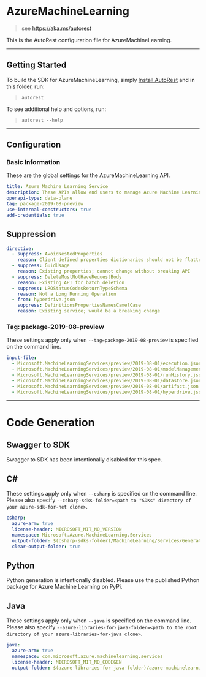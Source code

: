 # AzureMachineLearning

> see https://aka.ms/autorest

This is the AutoRest configuration file for AzureMachineLearning.

---
## Getting Started
To build the SDK for AzureMachineLearning, simply [Install AutoRest](https://aka.ms/autorest/install) and in this folder, run:

> `autorest`

To see additional help and options, run:

> `autorest --help`
---

## Configuration



### Basic Information
These are the global settings for the AzureMachineLearning API.

``` yaml
title: Azure Machine Learning Service
description: These APIs allow end users to manage Azure Machine Learning Services.
openapi-type: data-plane
tag: package-2019-08-preview
use-internal-constructors: true
add-credentials: true
```

## Suppression

``` yaml
directive:
  - suppress: AvoidNestedProperties
    reason: Client defined properties dictionaries should not be flattened.
  - suppress: GuidUsage
    reason: Existing properties; cannot change without breaking API
  - suppress: DeleteMustNotHaveRequestBody
    reason: Existing API for batch deletion
  - suppress: LROStatusCodesReturnTypeSchema
    reason: Not a Long Running Operation
  - from: hyperdrive.json
    suppress: DefinitionsPropertiesNamesCamelCase
    reason: Existing service; would be a breaking change	
```

### Tag: package-2019-08-preview

These settings apply only when `--tag=package-2019-08-preview` is specified on the command line.

``` yaml $(tag) == 'package-2019-08-preview'
input-file:
  - Microsoft.MachineLearningServices/preview/2019-08-01/execution.json
  - Microsoft.MachineLearningServices/preview/2019-08-01/modelManagement.json
  - Microsoft.MachineLearningServices/preview/2019-08-01/runHistory.json
  - Microsoft.MachineLearningServices/preview/2019-08-01/datastore.json
  - Microsoft.MachineLearningServices/preview/2019-08-01/artifact.json
  - Microsoft.MachineLearningServices/preview/2019-08-01/hyperdrive.json
```


---
# Code Generation


## Swagger to SDK

Swagger to SDK has been intentionally disabled for this spec.

## C#

These settings apply only when `--csharp` is specified on the command line.
Please also specify `--csharp-sdks-folder=<path to "SDKs" directory of your azure-sdk-for-net clone>`.

``` yaml $(csharp)
csharp:
  azure-arm: true
  license-header: MICROSOFT_MIT_NO_VERSION
  namespace: Microsoft.Azure.MachineLearning.Services
  output-folder: $(csharp-sdks-folder)/MachineLearning/Services/Generated
  clear-output-folder: true
```


## Python

Python generation is intentionally disabled.  Please use the published Python package for Azure Machine Learning on PyPi.


## Java

These settings apply only when `--java` is specified on the command line.
Please also specify `--azure-libraries-for-java-folder=<path to the root directory of your azure-libraries-for-java clone>`.

``` yaml $(java)
java:
  azure-arm: true
  namespace: com.microsoft.azure.machinelearning.services
  license-header: MICROSOFT_MIT_NO_CODEGEN
  output-folder: $(azure-libraries-for-java-folder)/azure-machinelearning-services
```
